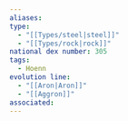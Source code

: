 ```yaml
---
aliases: 
type:
  - "[[Types/steel|steel]]"
  - "[[Types/rock|rock]]"
national dex number: 305
tags:
  - Hoenn
evolution line:
  - "[[Aron|Aron]]"
  - "[[Aggron]]"
associated: 
---
```

